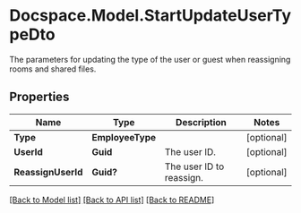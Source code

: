 # Docspace.Model.StartUpdateUserTypeDto
The parameters for updating the type of the user or guest when reassigning rooms and shared files.

## Properties

Name | Type | Description | Notes
------------ | ------------- | ------------- | -------------
**Type** | **EmployeeType** |  | [optional] 
**UserId** | **Guid** | The user ID. | [optional] 
**ReassignUserId** | **Guid?** | The user ID to reassign. | [optional] 

[[Back to Model list]](../README.md#documentation-for-models) [[Back to API list]](../README.md#documentation-for-api-endpoints) [[Back to README]](../README.md)

